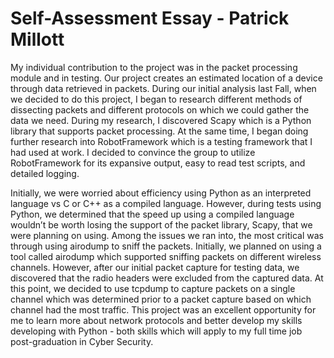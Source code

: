 # Self-Assessment Essay - Patrick Millott
My individual contribution to the project was in the packet processing module and in testing. Our project creates an estimated location of a device through data retrieved in packets. During our initial analysis last Fall, when we decided to do this project, I began to research different methods of dissecting packets and different protocols on which we could gather the data we need. During my research, I discovered Scapy which is a Python library that supports packet processing. At the same time, I began doing further research into RobotFramework which is a testing framework that I had used at work. I decided to convince the group to utilize RobotFramework for its expansive output, easy to read test scripts, and detailed logging.

Initially, we were worried about efficiency using Python as an interpreted language vs C or C++ as a compiled language. However, during tests using Python, we determined that the speed up using a compiled language wouldn’t be worth losing the support of the packet library, Scapy, that we were planning on using. Among the issues we ran into, the most critical was through using airodump to sniff the packets. Initially, we planned on using a tool called airodump which supported sniffing packets on different wireless channels. However, after our initial packet capture for testing data, we discovered that the radio headers were excluded from the captured data. At this point, we decided to use tcpdump to capture packets on a single channel which was determined prior to a packet capture based on which channel had the most traffic. This project was an excellent opportunity for me to learn more about network protocols and better develop my skills developing with Python - both skills which will apply to my full time job post-graduation in Cyber Security.
